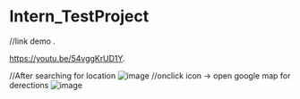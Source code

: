 # Intern_TestProject
//link demo .

https://youtu.be/54vggKrUD1Y.

//After searching for location
![image](https://github.com/HoangLong180903/Intern_TestProject/assets/118257963/ebbcd799-0798-4fb1-911a-db2e855adcf7)
//onclick icon -> open google map for derections
![image](https://github.com/HoangLong180903/Intern_TestProject/assets/118257963/b36a6471-64e0-4b8a-ba09-89cb4f1f12e6)

